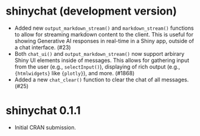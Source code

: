 # shinychat (development version)

* Added new `output_markdown_stream()` and `markdown_stream()` functions to allow for streaming markdown content to the client. This is useful for showing Generative AI responses in real-time in a Shiny app, outside of a chat interface. (#23)
* Both `chat_ui()` and `output_markdown_stream()` now support arbirary Shiny UI elements inside of messages. This allows for gathering input from the user (e.g., `selectInput()`), displaying of rich output (e.g., `{htmlwidgets}` like `{plotly}`), and more. (#1868)
* Added a new `chat_clear()` function to clear the chat of all messages. (#25)

# shinychat 0.1.1

* Initial CRAN submission.
